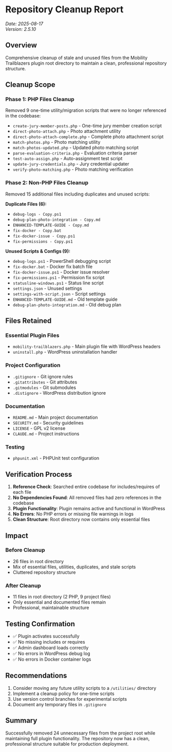 # Repository Cleanup Report
*Date: 2025-08-17*  
*Version: 2.5.10*

## Overview
Comprehensive cleanup of stale and unused files from the Mobility Trailblazers plugin root directory to maintain a clean, professional repository structure.

## Cleanup Scope

### Phase 1: PHP Files Cleanup
Removed 9 one-time utility/migration scripts that were no longer referenced in the codebase:
- `create-jury-member-posts.php` - One-time jury member creation script
- `direct-photo-attach.php` - Photo attachment utility
- `direct-photo-attach-complete.php` - Complete photo attachment script
- `match-photos.php` - Photo matching utility
- `match-photos-updated.php` - Updated photo matching script
- `parse-evaluation-criteria.php` - Evaluation criteria parser
- `test-auto-assign.php` - Auto-assignment test script
- `update-jury-credentials.php` - Jury credential updater
- `verify-photo-matching.php` - Photo matching verification

### Phase 2: Non-PHP Files Cleanup
Removed 15 additional files including duplicates and unused scripts:

**Duplicate Files (6):**
- `debug-logs - Copy.ps1`
- `debug-plan-photo-integration - Copy.md`
- `ENHANCED-TEMPLATE-GUIDE - Copy.md`
- `fix-docker - Copy.bat`
- `fix-docker-issue - Copy.ps1`
- `fix-permissions - Copy.ps1`

**Unused Scripts & Configs (9):**
- `debug-logs.ps1` - PowerShell debugging script
- `fix-docker.bat` - Docker fix batch file
- `fix-docker-issue.ps1` - Docker issue resolver
- `fix-permissions.ps1` - Permission fix script
- `statusline-windows.ps1` - Status line script
- `settings.json` - Unused settings
- `settings-with-script.json` - Script settings
- `ENHANCED-TEMPLATE-GUIDE.md` - Old template guide
- `debug-plan-photo-integration.md` - Old debug plan

## Files Retained

### Essential Plugin Files
- `mobility-trailblazers.php` - Main plugin file with WordPress headers
- `uninstall.php` - WordPress uninstallation handler

### Project Configuration
- `.gitignore` - Git ignore rules
- `.gitattributes` - Git attributes
- `.gitmodules` - Git submodules
- `.distignore` - WordPress distribution ignore

### Documentation
- `README.md` - Main project documentation
- `SECURITY.md` - Security guidelines
- `LICENSE` - GPL v2 license
- `CLAUDE.md` - Project instructions

### Testing
- `phpunit.xml` - PHPUnit test configuration

## Verification Process

1. **Reference Check**: Searched entire codebase for includes/requires of each file
2. **No Dependencies Found**: All removed files had zero references in the codebase
3. **Plugin Functionality**: Plugin remains active and functional in WordPress
4. **No Errors**: No PHP errors or missing file warnings in logs
5. **Clean Structure**: Root directory now contains only essential files

## Impact

### Before Cleanup
- 26 files in root directory
- Mix of essential files, utilities, duplicates, and stale scripts
- Cluttered repository structure

### After Cleanup
- 11 files in root directory (2 PHP, 9 project files)
- Only essential and documented files remain
- Professional, maintainable structure

## Testing Confirmation
- ✅ Plugin activates successfully
- ✅ No missing includes or requires
- ✅ Admin dashboard loads correctly
- ✅ No errors in WordPress debug log
- ✅ No errors in Docker container logs

## Recommendations
1. Consider moving any future utility scripts to a `/utilities/` directory
2. Implement a cleanup policy for one-time scripts
3. Use version control branches for experimental scripts
4. Document any temporary files in `.gitignore`

## Summary
Successfully removed 24 unnecessary files from the project root while maintaining full plugin functionality. The repository now has a clean, professional structure suitable for production deployment.